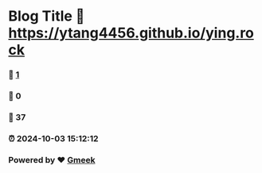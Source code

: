 # Blog Title :link: https://ytang4456.github.io/ying.rock 
### :page_facing_up: [1](https://ytang4456.github.io/ying.rock/tag.html) 
### :speech_balloon: 0 
### :hibiscus: 37 
### :alarm_clock: 2024-10-03 15:12:12 
### Powered by :heart: [Gmeek](https://github.com/Meekdai/Gmeek)
